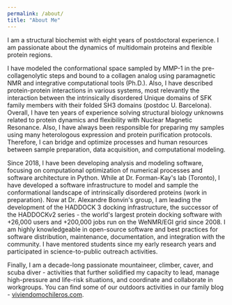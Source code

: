 ```yaml
---
permalink: /about/
title: "About Me"
---
```


I am a structural biochemist with eight years of postdoctoral
experience. I am passionate about the dynamics of multidomain proteins
and flexible protein regions.

I have modeled the conformational space sampled by MMP-1 in the
pre-collagenolytic steps and bound to a collagen analog using
paramagnetic NMR and integrative computational tools (Ph.D.). Also, I
have described protein-protein interactions in various systems, most
relevantly the interaction between the intrinsically disordered Unique
domains of SFK family members with their folded SH3 domains (postdoc U.
Barcelona). Overall, I have ten years of experience solving structural
biology unknowns related to protein dynamics and flexibility with
Nuclear Magnetic Resonance. Also, I have always been responsible for
preparing my samples using many heterologous expression and protein
purification protocols. Therefore, I can bridge and optimize processes
and human resources between sample preparation, data acquisition, and
computational modeling.

Since 2018, I have been developing analysis and modeling software,
focusing on computational optimization of numerical processes and
software architecture in Python. While at Dr. Forman-Kay's lab
(Toronto), I have developed a software infrastructure to model and
sample the conformational landscape of intrinsically disordered proteins
(work in preparation). Now at Dr. Alexandre Bonvin's group, I am leading
the development of the HADDOCK 3 docking infrastructure, the successor
of the HADDOCKv2 series - the world's largest protein docking software
with +26,000 users and +200,000 jobs run on the WeNMR/EGI grid since 2008.
I am highly knowledgeable in open-source software and best
practices for software distribution, maintenance, documentation, and
integration with the community. I have mentored students since my early
research years and participated in science-to-public outreach
activities.

Finally, I am a decade-long passionate mountaineer, climber, caver, and
scuba diver - activities that further solidified my capacity to lead,
manage high-pressure and life-risk situations, and coordinate and
collaborate in workgroups. You can find some of our outdoors activities
in our family blog -
[viviendomochileros.com](https://viviendomochileros.wordpress.com).
